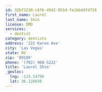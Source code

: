```yaml
---
id: 32bf3230-c8f6-4942-955d-fe1bbd4fd728
first_name: Laurel
last_name: Shin
license: DMD
services:
  - dentist
category: dentists
address: '222 Karen Ave'
city: 'Las Vegas'
state: NV
zip: '89109'
phone: '(702) 968-5222'
title: 'Laurel Shin'
_geoloc:
  lng: -115.14796
  lat: 36.126038
---
```

